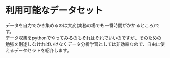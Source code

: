 # 利用可能なデータセット
データを自力でかき集めるのは大変(実務の場でも一番時間がかかるところ)です。  
データ収集をpythonでやってみるのもそれはそれでいいのですが、そのための勉強を別途しなければいけなくデータ分析学習としては非効率なので、自由に使えるデータセットを紹介します。
